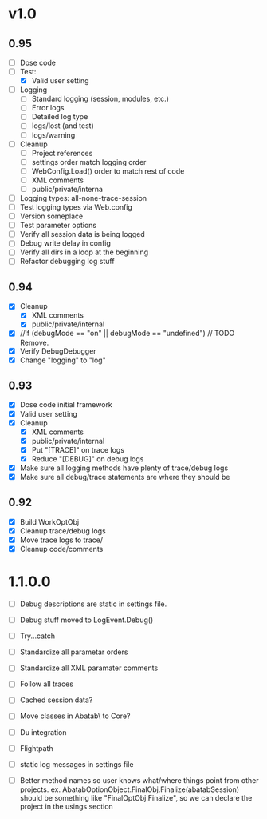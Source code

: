 # v1.0

## 0.95

* [ ] Dose code
* [ ] Test:
  * [X] Valid user setting
* [ ] Logging
  * [ ] Standard logging (session, modules, etc.)
  * [ ] Error logs
  * [ ] Detailed log type
  * [ ] logs/lost (and test)
  * [ ] logs/warning
* [ ] Cleanup
  * [ ] Project references
  * [ ] settings order match logging order
  * [ ] WebConfig.Load() order to match rest of code
  * [ ] XML comments
  * [ ] public/private/interna
* [ ] Logging types: all-none-trace-session
* [ ] Test logging types via Web.config
* [ ] Version someplace
* [ ] Test parameter options
* [ ] Verify all session data is being logged
* [ ] Debug write delay in config
* [ ] Verify all dirs in a loop at the beginning
* [ ] Refactor debugging log stuff

## 0.94

* [X] Cleanup
  * [X] XML comments
  * [X] public/private/internal
* [X] //if (debugMode == "on" || debugMode == "undefined") // TODO Remove.
* [X] Verify DebugDebugger
* [X] Change "logging" to "log"

## 0.93

* [X] Dose code initial framework
* [X] Valid user setting
* [X] Cleanup
  * [X] XML comments
  * [X] public/private/internal
  * [X] Put "[TRACE]" on trace logs
  * [X] Reduce "[DEBUG]" on debug logs
* [X] Make sure all logging methods have plenty of trace/debug logs
* [X] Make sure all debug/trace statements are where they should be

## 0.92

* [X] Build WorkOptObj
* [X] Cleanup trace/debug logs
* [X] Move trace logs to trace/
* [X] Cleanup code/comments

# 1.1.0.0

* [ ] Debug descriptions are static in settings file.
* [ ] Debug stuff moved to LogEvent.Debug()
* [ ] Try...catch
* [ ] Standardize all parametar orders
* [ ] Standardize all XML paramater comments
* [ ] Follow all traces
* [ ] Cached session data?
* [ ] Move classes in Abatab\ to Core\?
* [ ] Du integration
* [ ] Flightpath
* [ ] static log messages in settings file



* [ ] Better method names so user knows what/where things point from other projects.
ex. AbatabOptionObject.FinalObj.Finalize(abatabSession) should be something like "FinalOptObj.Finalize", so we can declare the project in the usings section